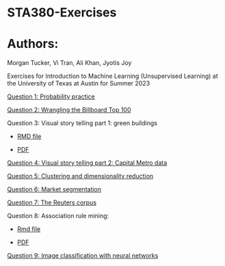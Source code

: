 # STA380-Exercises

# Authors:
Morgan Tucker, Vi Tran, Ali Khan, Jyotis Joy

Exercises for Introduction to Machine Learning (Unsupervised Learning) at the University of Texas at Austin for Summer 2023

[Question 1: Probability practice](https://github.com/morgansaccount/STA380-Exercises/blob/main/Probability_Question_1%20(1).pdf)

[Question 2: Wrangling the Billboard Top 100](https://github.com/morgansaccount/STA380-Exercises/blob/main/Wrangling%20The%20Billboard%20Top%20100.ipynb)

Question 3: Visual story telling part 1: green buildings

- [RMD file](https://github.com/morgansaccount/STA380-Exercises/blob/main/Visual%20story%20telling%20part%201%20GreenBuildings.Rmd)

- [PDF](https://github.com/morgansaccount/STA380-Exercises/blob/main/Visual%20story%20telling%20part%201%20GreenBuildings.pdf)

[Question 4: Visual story telling part 2: Capital Metro data](https://github.com/morgansaccount/STA380-Exercises/blob/main/Visual%20story%20telling%20part%202.ipynb)

[Question 5: Clustering and dimensionality reduction](url)

[Question 6: Market segmentation](https://github.com/morgansaccount/STA380-Exercises/blob/main/Market%20Segmentation.ipynb)

[Question 7: The Reuters corpus](url)

Question 8: Association rule mining:

- [Rmd file](https://github.com/morgansaccount/STA380-Exercises/blob/main/Association%20Rule%20Mininng.Rmd)

- [PDF](https://github.com/morgansaccount/STA380-Exercises/blob/main/Association-Rule-Mininng.pdf)

[Question 9: Image classification with neural networks](https://github.com/morgansaccount/STA380-Exercises/blob/main/Image%20Classification%20with%20Neural%20Networks%20(1).ipynb)
